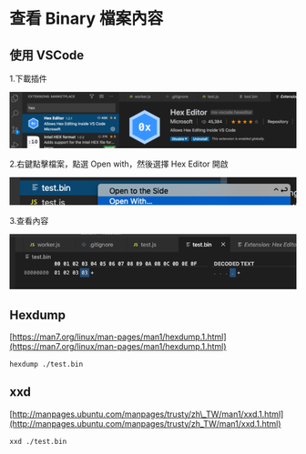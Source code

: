 # 查看 Binary 檔案內容

## 使用 VSCode

1.下載插件

![](../.gitbook/assets/ying-mu-kuai-zhao-20200828-shang-wu-9.32.51.png)

2.右鍵點擊檔案，點選 Open with，然後選擇 Hex Editor 開啟

![](../.gitbook/assets/ying-mu-kuai-zhao-20200828-shang-wu-9.33.11.png)

3.查看內容

![](../.gitbook/assets/ying-mu-kuai-zhao-20200828-shang-wu-9.33.21.png)

## Hexdump

[https://man7.org/linux/man-pages/man1/hexdump.1.html](https://man7.org/linux/man-pages/man1/hexdump.1.html)

```text
hexdump ./test.bin
```

## xxd

[http://manpages.ubuntu.com/manpages/trusty/zh\_TW/man1/xxd.1.html](http://manpages.ubuntu.com/manpages/trusty/zh_TW/man1/xxd.1.html)

```text
xxd ./test.bin
```

